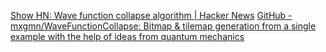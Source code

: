 
[Show HN: Wave function collapse algorithm | Hacker News](https://news.ycombinator.com/item?id=12612246)
[GitHub - mxgmn/WaveFunctionCollapse: Bitmap & tilemap generation from a single example with the help of ideas from quantum mechanics](https://github.com/mxgmn/WaveFunctionCollapse)
